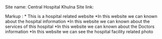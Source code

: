 Site name: Central Hospital Khulna
Site link: 

 Markup : * This is a hospital related website
 *In this website we can known about the hospital information
 *In this website we can known about the services of this hospital
 *In this website we can known about the Doctors information
 *In this website we can see the hospital facility related photo